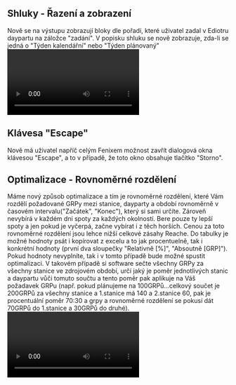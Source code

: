 ﻿---
categories: [fenix]
layout: fenix
---
## Shluky - Řazení a zobrazení
Nově se na výstupu zobrazují bloky dle pořadí, které uživatel zadal v Ediotru daypartu na záložce "zadání".
V popisku shluku se nově zobrazuje, zda-li se jedná o "Týden kalendářní" nebo "Týden plánovaný"
<video src="{{site.url}}/data/shluky.mp4" type="video/mp4" controls></video>

## Klávesa "Escape" 
Nově má uživatel napříč celým Fenixem možnost zavřít dialogová okna klávesou "Escape", a to v případě, že toto okno obsahuje tlačítko "Storno".

## Optimalizace - Rovnoměrné rozdělení 
Máme nový způsob optimalizace a tím je rovnoměrné rozdělení, které Vám rozdělí požadované GRPy mezi stanice, dayparty a období rovnoměrně v časovém intervalu("Začátek", "Konec"), který si sami určíte. Zároveň nevybírá v každém dni  spoty za každých okolností. Bere pouze ty lepší spoty a jen pokud je vyčerpá, začne vybírat i z těch horších. Cenou za toto rovnoměrné rozdělení jsou lehce nižší celkové zásahy Reache. Do tabulky je možné hodnoty psát i kopírovat z excelu a to jak procentuelně, tak i konkrétní hodnoty (první dva sloupečky "Relativně [%]", "Absoutně [GRP]"). Pokud hodnoty nevyplníte, tak i v tomto případě bude možné spustit optimalizaci. V takovém případě si software sečte všechny GRPy za všechny stanice ve zdrojovém období, určí jaký je poměr jednotlivých stanic a daypartu vůči tomuto součtu a tento poměr pak aplikuje na Váš požadavek GRPu (např. pokud plánujeme na  100GRPů...celkový součet je 200GRPů za všechny stanice a  1.stanice má 140 a  2.stanice 60, pak je procentuální poměr 70:30 a grpy a rovnoměrné rozdělení se pokusí dát 70GRPů do 1.stanice a 30GRPů do druhé).
<video src="{{site.url}}/data/rovno_rozdeleni.mp4" type="video/mp4" controls></video>
